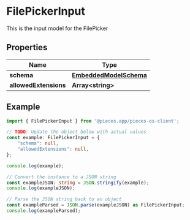 
# FilePickerInput

This is the input model for the FilePicker

## Properties

Name | Type
------------ | -------------
**schema** | [**EmbeddedModelSchema**](EmbeddedModelSchema)
**allowedExtensions** | **Array&lt;string&gt;**

## Example

```typescript
import { FilePickerInput } from '@pieces.app/pieces-os-client';

// TODO: Update the object below with actual values
const example: FilePickerInput = {
    "schema": null,
    "allowedExtensions": null,
};

console.log(example);

// Convert the instance to a JSON string
const exampleJSON: string = JSON.stringify(example);
console.log(exampleJSON);

// Parse the JSON string back to an object
const exampleParsed = JSON.parse(exampleJSON) as FilePickerInput;
console.log(exampleParsed);
```


